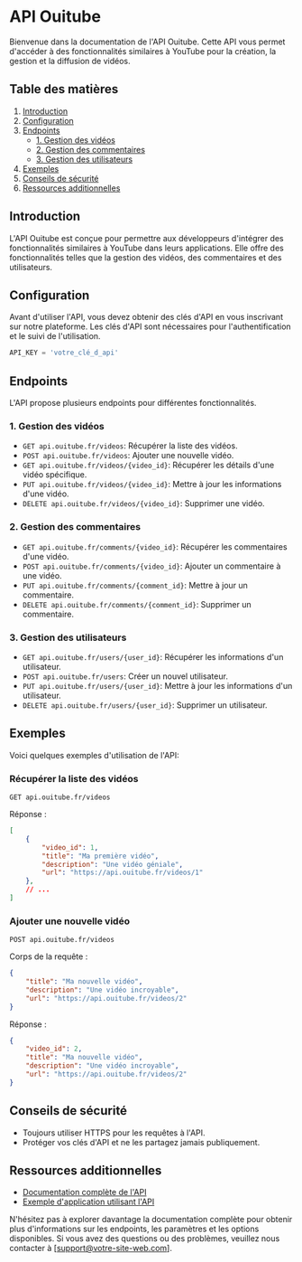 # API Ouitube

Bienvenue dans la documentation de l'API Ouitube. Cette API vous permet d'accéder à des fonctionnalités similaires à YouTube pour la création, la gestion et la diffusion de vidéos.

## Table des matières

1. [Introduction](#introduction)
2. [Configuration](#configuration)
3. [Endpoints](#endpoints)
    - [1. Gestion des vidéos](#1-gestion-des-vidéos)
    - [2. Gestion des commentaires](#2-gestion-des-commentaires)
    - [3. Gestion des utilisateurs](#3-gestion-des-utilisateurs)
4. [Exemples](#exemples)
5. [Conseils de sécurité](#conseils-de-sécurité)
6. [Ressources additionnelles](#ressources-additionnelles)

## Introduction

L'API Ouitube est conçue pour permettre aux développeurs d'intégrer des fonctionnalités similaires à YouTube dans leurs applications. Elle offre des fonctionnalités telles que la gestion des vidéos, des commentaires et des utilisateurs.

## Configuration

Avant d'utiliser l'API, vous devez obtenir des clés d'API en vous inscrivant sur notre plateforme. Les clés d'API sont nécessaires pour l'authentification et le suivi de l'utilisation.

```python
API_KEY = 'votre_clé_d_api'
```

## Endpoints

L'API propose plusieurs endpoints pour différentes fonctionnalités.

### 1. Gestion des vidéos

- `GET api.ouitube.fr/videos`: Récupérer la liste des vidéos.
- `POST api.ouitube.fr/videos`: Ajouter une nouvelle vidéo.
- `GET api.ouitube.fr/videos/{video_id}`: Récupérer les détails d'une vidéo spécifique.
- `PUT api.ouitube.fr/videos/{video_id}`: Mettre à jour les informations d'une vidéo.
- `DELETE api.ouitube.fr/videos/{video_id}`: Supprimer une vidéo.

### 2. Gestion des commentaires

- `GET api.ouitube.fr/comments/{video_id}`: Récupérer les commentaires d'une vidéo.
- `POST api.ouitube.fr/comments/{video_id}`: Ajouter un commentaire à une vidéo.
- `PUT api.ouitube.fr/comments/{comment_id}`: Mettre à jour un commentaire.
- `DELETE api.ouitube.fr/comments/{comment_id}`: Supprimer un commentaire.

### 3. Gestion des utilisateurs

- `GET api.ouitube.fr/users/{user_id}`: Récupérer les informations d'un utilisateur.
- `POST api.ouitube.fr/users`: Créer un nouvel utilisateur.
- `PUT api.ouitube.fr/users/{user_id}`: Mettre à jour les informations d'un utilisateur.
- `DELETE api.ouitube.fr/users/{user_id}`: Supprimer un utilisateur.

## Exemples

Voici quelques exemples d'utilisation de l'API:

### Récupérer la liste des vidéos

```http
GET api.ouitube.fr/videos
```

Réponse :

```json
[
    {
        "video_id": 1,
        "title": "Ma première vidéo",
        "description": "Une vidéo géniale",
        "url": "https://api.ouitube.fr/videos/1"
    },
    // ...
]
```

### Ajouter une nouvelle vidéo

```http
POST api.ouitube.fr/videos
```

Corps de la requête :

```json
{
    "title": "Ma nouvelle vidéo",
    "description": "Une vidéo incroyable",
    "url": "https://api.ouitube.fr/videos/2"
}
```

Réponse :

```json
{
    "video_id": 2,
    "title": "Ma nouvelle vidéo",
    "description": "Une vidéo incroyable",
    "url": "https://api.ouitube.fr/videos/2"
}
```

## Conseils de sécurité

- Toujours utiliser HTTPS pour les requêtes à l'API.
- Protéger vos clés d'API et ne les partagez jamais publiquement.

## Ressources additionnelles

- [Documentation complète de l'API](https://votre-site-web.com/docs)
- [Exemple d'application utilisant l'API](https://github.com/votre-organisation/votre-projet)

N'hésitez pas à explorer davantage la documentation complète pour obtenir plus d'informations sur les endpoints, les paramètres et les options disponibles. Si vous avez des questions ou des problèmes, veuillez nous contacter à [support@votre-site-web.com].
```
